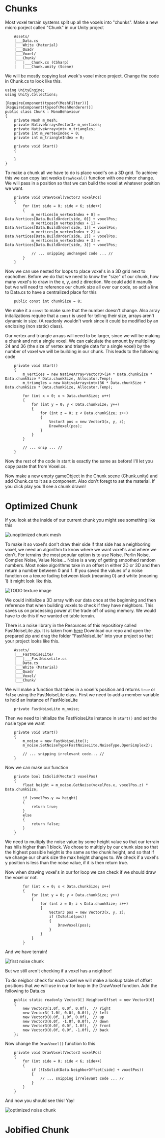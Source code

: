 # Chunks
Most voxel terrain systems split up all the voxels into "chunks". Make a new micro porject called "Chunk" in our Unity project

```
    Assets/
    |___Data.cs
    |___White (Material)
    |___Quad/
    |___Voxel/
    |___Chunk/
    |   |___Chunk.cs (CSharp)
    |   |___Chunk.unity (Scene)
```

We will be mostly copying last week's voxel mirco project. Change the code in Chunk.cs to look like this.

```
using UnityEngine;
using Unity.Collections;

[RequireComponent(typeof(MeshFilter))]
[RequireComponent(typeof(MeshRenderer))]
public class Chunk : MonoBehaviour
{
    private Mesh m_mesh;
    private NativeArray<Vector3> m_vertices;
    private NativeArray<int> m_triangles;
    private int m_vertexIndex = 0;
    private int m_triangleIndex = 0;

    private void Start()
    {

    }
}
```

To make a chunk all we have to do is place voxel's on a 3D grid. To achieve this we can copy last weeks `DrawVoxel()` function with one minor change. We will pass in a position so that we can build the voxel at whatever position we want.

```
    private void DrawVoxel(Vector3 voxelPos)
    {
        for (int side = 0; side < 6; side++)
        {
            m_vertices[m_vertexIndex + 0] = Data.Vertices[Data.BuildOrder[side, 0]] + voxelPos;
            m_vertices[m_vertexIndex + 1] = Data.Vertices[Data.BuildOrder[side, 1]] + voxelPos;
            m_vertices[m_vertexIndex + 2] = Data.Vertices[Data.BuildOrder[side, 2]] + voxelPos;
            m_vertices[m_vertexIndex + 3] = Data.Vertices[Data.BuildOrder[side, 3]] + voxelPos;

            // ... snipping unchanged code ... //
        }
    }
```

Now we can use nested for loops to place voxel's in a 3D grid next to eachother. Before we do that we need to know the "size" of our chunk, how many voxel's to draw in the x, y, and z direction. We could add it manully but we will need to reference our chunk size all over our code, so add a line to Data.cs to have a centralized place for this

```
    public const int chunkSize = 8;
```

We make it a `const` to make sure that the number doesn't change. Also array initalizations require that a `const` is used for telling their size, arrays aren't dynamic in size. (A readonly wouldn't work since it could be modified by an enclosing (non static) class). 

Our vertex and triangle arrays will need to be larger, since we will be making a chunk and not a single voxel. We can calculate the amount by multipling 24 and 36 (the size of vertex and triangle data for a single voxel) by the number of voxel we will be building in our chunk. This leads to the following code

```
    private void Start()
    {
        m_vertices = new NativeArray<Vector3>(24 * Data.chunkSize * Data.chunkSize * Data.chunkSize, Allocator.Temp);
        m_triangles = new NativeArray<int>(36 * Data.chunkSize * Data.chunkSize * Data.chunkSize, Allocator.Temp);

        for (int x = 0; x < Data.chunkSize; x++)
        {
            for (int y = 0; y < Data.chunkSize; y++)
            {
                for (int z = 0; z < Data.chunkSize; z++)
                {
                    Vector3 pos = new Vector3(x, y, z);
                    DrawVoxel(pos);
                }
            }
        }

        // ... snip ... //
    }
```

Now the rest of the code in start is exactly the same as before! I'll let you copy paste that from Voxel.cs. 

Now make a new empty gameObject in the Chunk scene (Chunk.unity) and add Chunk.cs to it as a component. Also don't foregt to set the material. If you click play you'll see a chunk drawn!

# Optimized Chunk
If you look at the inside of our current chunk you might see something like this

![unoptimized chunk mesh](/Assets/unoptimized_chunk_mesh.png)

To make it so voxel's don't draw their side if that side has a neighboring voxel, we need an algorithm to know where we want voxel's and where we don't. For terrains the most popular option is to use Noise. Perlin Noise, Complex Noise, Value Noise... Noise is a way of getting smoothed random numbers. Most noise algorithms take in an offset in either 2D or 3D and then return a number between 0 and 1. If you saved the values of a noise function on a texure fading between black (meaning 0) and white (meaning 1) it might look like this.

![TODO texture image]()

We could initialize a 3D array with our data once at the beginning and then reference that when building voxels to check if they have neighbors. This saves us on processing power at the trade off of using memory. We would have to do this if we wanted editable terrain.

There is a noise library in the Resources of this repositiory called FastNoiseLite.zip. It is taken from [here](https://github.com/Auburn/FastNoiseLite/tree/master/CSharp) Download our repo and open the prepared zip and drag the folder "FastNoiseLite" into your project so that your project looks like this.

```
    Assets/
    |___FastNoiseLite/
    |   |___FastNoiseLite.cs
    |___Data.cs
    |___White (Material)
    |___Quad/
    |___Voxel/
    |___Chunk/
```

We will make a function that takes in a voxel's position and returns `true` or `false` using the FastNoiseLite class. First we need to add a member variable to hold an instance of FastNoiseLite

```
    private FastNoiseLite m_noise;
```

Then we need to initialize the FastNoiseLite instance in `Start()` and set the nosie type we want

```
    private void Start()
    {
        m_noise = new FastNoiseLite();
        m_noise.SetNoiseType(FastNoiseLite.NoiseType.OpenSimplex2);

        // ... snipping irrelevant code... //
    }
```

Now we can make our function

```
    private bool IsSolid(Vector3 voxelPos)
    {
        float height = m_noise.GetNoise(voxelPos.x, voxelPos.z) * Data.chunkSize;

        if (voxelPos.y <= height)
        {
            return true;
        }
        else
        {
            return false;
        }
    }
```

We need to multiply the noise value by some height value so that our terrain has hills higher than 1 block. We chose to multiply by our chunk size so that the highest possible height is the same as the chunk height, and so that if we change our chunk size the max height changes to. We check if a voxel's y position is less than the noise value, if it is then return true.

Now when drawing voxel's in our for loop we can check if we should draw the voxel or not.

```
        for (int x = 0; x < Data.chunkSize; x++)
        {
            for (int y = 0; y < Data.chunkSize; y++)
            {
                for (int z = 0; z < Data.chunkSize; z++)
                {
                    Vector3 pos = new Vector3(x, y, z);
                    if (IsSolid(pos))
                    {
                        DrawVoxel(pos);
                    }
                }
            }
        }
```

And we have terrain!

![first noise chunk](/Assets/first_noise_chunk.png)

But we still aren't checking if a voxel has a neighbor! 

To do neigbor check for each voxel we will make a lookup table of offset positions that we will use in our for loop in the DrawVoxel function. Add the following to Data.cs

```
    public static readonly Vector3[] NeighborOffset = new Vector3[6]
    {
        new Vector3(1.0f, 0.0f, 0.0f),  // right
        new Vector3(-1.0f, 0.0f, 0.0f), // left
        new Vector3(0.0f, 1.0f, 0.0f),  // up
        new Vector3(0.0f, -1.0f, 0.0f), // down
        new Vector3(0.0f, 0.0f, 1.0f),  // front
        new Vector3(0.0f, 0.0f, -1.0f), // back
    };
```

Now change the `DrawVoxel()` function to this

```
    private void DrawVoxel(Vector3 voxelPos)
    {
        for (int side = 0; side < 6; side++)
        {
            if (!IsSolid(Data.NeighborOffset[side] + voxelPos))
            {
                // ... snipping irrelevant code ... //
            }
        }
    }
```

And now you should see this! Yay!

![optimized noise chunk](/Assets/optimized_noise_chunk.png)

# Jobified Chunk